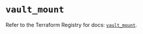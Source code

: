 # `vault_mount`

Refer to the Terraform Registry for docs: [`vault_mount`](https://registry.terraform.io/providers/hashicorp/vault/4.5.0/docs/resources/mount).
